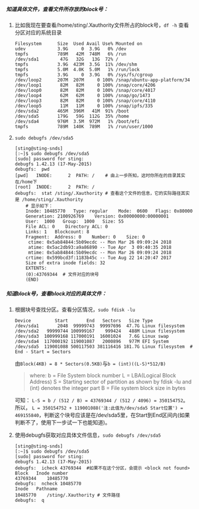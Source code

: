 ##### 知道具体文件，查看文件所存放的block号：
1. 比如我现在要查看/home/sting/.Xauthority文件所占的block号，`df -h` 查看分区对应的系统目录
    ```
    Filesystem      Size  Used Avail Use% Mounted on
    udev            3.9G     0  3.9G   0% /dev
    tmpfs           789M   42M  748M   6% /run
    /dev/sda1        47G   32G   13G  72% /
    tmpfs           3.9G  423M  3.5G  11% /dev/shm
    tmpfs           5.0M  4.0K  5.0M   1% /run/lock
    tmpfs           3.9G     0  3.9G   0% /sys/fs/cgroup
    /dev/loop2      207M  207M     0 100% /snap/ubuntu-app-platform/34
    /dev/loop1       82M   82M     0 100% /snap/core/4206
    /dev/loop0       82M   82M     0 100% /snap/core/4017
    /dev/loop4       62M   62M     0 100% /snap/go/1473
    /dev/loop3       82M   82M     0 100% /snap/core/4110
    /dev/loop5       11M   11M     0 100% /snap/ipfs/335
    /dev/sda2       465M  396M   41M  91% /boot
    /dev/sda5       179G   59G  112G  35% /home
    /dev/sda4       976M  3.5M  972M   1% /boot/efi
    tmpfs           789M  140K  789M   1% /run/user/1000
    ```

2. `sudo debugfs /dev/sda5`

    ```
    [sting@sting-snds]
    [:~]$ sudo debugfs /dev/sda5
    [sudo] password for sting:
    debugfs 1.42.13 (17-May-2015)
    debugfs:  pwd
    [pwd]   INODE:      2  PATH: /    # 由上一步所知，这时你所在的目录其实在/home下
    [root]  INODE:      2  PATH: /
    debugfs:  stat /sting/.Xauthority # 查看这个文件的信息，它的实际路径其实是 /home/sting/.Xauthority
    	# 显示如下：
        Inode: 10485770   Type: regular    Mode:  0600   Flags: 0x80000
        Generation: 2100926769    Version: 0x00000000:00000001
        User:  1000   Group:  1000   Size: 55
        File ACL: 0    Directory ACL: 0
        Links: 1   Blockcount: 8
        Fragment:  Address: 0    Number: 0    Size: 0
         ctime: 0x5ab84844:5b09ecdc -- Mon Mar 26 09:09:24 2018
         atime: 0x5ac2db93:a9a86890 -- Tue Apr  3 09:40:35 2018
         mtime: 0x5ab84844:5b09ecdc -- Mon Mar 26 09:09:24 2018
        crtime: 0x599bcd3f:1183b45c -- Tue Aug 22 14:20:47 2017
        Size of extra inode fields: 32
        EXTENTS:
        (0):43769344  # 文件对应的块号
        (END)
    ```

##### 知道block号，查看block对应的具体文件：

1. 根据块号查找分区。查看分区情况，`sudo fdisk -lu`
	```
    Device         Start       End   Sectors   Size Type
    /dev/sda1       2048  99999743  99997696  47.7G Linux filesystem
    /dev/sda2   99999744 100999167    999424   488M Linux filesystem
    /dev/sda3  100999168 117000191  16001024   7.6G Linux swap
    /dev/sda4  117000192 119001087   2000896   977M EFI System
    /dev/sda5  119001088 500117503 381116416 181.7G Linux filesystem  # End - Start = Sectors
    ```
	由`Block(4KB) = 8 * Sectors(0.5KB)`与`b = (int)((L-S)*512/B)`
    > where:
    b = File System block number
    L = LBA(Logical Block Address)
    S = Starting sector of partition as shown by fdisk -lu and (int) denotes the integer part
    B = File system block size in bytes

    可知： `L-S = b / (512 / B) = 43769344 / (512 / 4096) = 350154752`。所以， `L = 350154752 + 119001088('注:此值为/dev/sda5 Start位置') = 469155840`，判断这个块号应该是在/dev/sda5里，在Start到End区间内(如果判断不了，使用下一步试一下也能知道)。

2. 使用debugfs获取对应具体文件信息，`sudo debugfs /dev/sda5`

    ```
    [sting@sting-snds]
    [:~]$ sudo debugfs /dev/sda5
    [sudo] password for sting:
    debugfs 1.42.13 (17-May-2015)
    debugfs:  icheck 43769344  #如果不在这个分区，会提示 <block not found>
    Block	Inode number
    43769344	10485770
    debugfs:  ncheck 10485770
    Inode	Pathname
    10485770	/sting/.Xauthority # 文件路径
    debugfs:  q
    ```